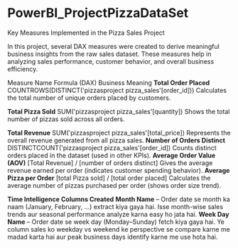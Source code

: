 # PowerBI_ProjectPizzaDataSet
Key Measures Implemented in the Pizza Sales Project

In this project, several DAX measures were created to derive meaningful business insights from the raw sales dataset. These measures help in analyzing sales performance, customer behavior, and overall business efficiency.

Measure Name	Formula (DAX)	Business Meaning
**Total Order Placed**	COUNTROWS(DISTINCT('pizzasproject pizza_sales'[order_id]))	Calculates the total number of unique orders placed by customers.

**Total Pizza Sold**	SUM('pizzasproject pizza_sales'[quantity])	Shows the total number of pizzas sold across all orders.

**Total Revenue**	SUM('pizzasproject pizza_sales'[total_price])	Represents the overall revenue generated from all pizza sales.
**Number of Orders Distinct**	DISTINCTCOUNT('pizzasproject pizza_sales'[order_id])	Counts distinct orders placed in the dataset (used in other KPIs).
**Average Order Value (AOV)**	[Total Revenue] / [number of orders distinct]	Gives the average revenue earned per order (indicates customer spending behavior).
**Average Pizza per Order**	[total Pizza sold] / [total order placed]	Calculates the average number of pizzas purchased per order (shows order size trend).

**Time Intelligence Columns Created**
**Month Name** – Order date se month ka naam (January, February, …) extract kiya gaya hai. Isse month-wise sales trends aur seasonal performance analyze karna easy ho jata hai.
**Week Day Name** – Order date se week day (Monday–Sunday) fetch kiya gaya hai. Ye column sales ko weekday vs weekend ke perspective se compare karne me madad karta hai aur peak business days identify karne me use hota hai.
